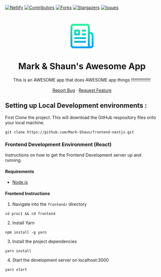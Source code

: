 <!-- PROJECT SHIELDS -->

[![Netlify][netlify-shield]][netlify-url]
[![Contributors][contributors-shield]][contributors-url]
[![Forks][forks-shield]][forks-url]
[![Stargazers][stars-shield]][stars-url]
[![Issues][issues-shield]][issues-url]

<!-- PROJECT LOGO -->
<br />
<p align="center">
  <a href="https://github.com/Mark-Shaun/frontend-nextjs">
    <img src="README_logo.png" alt="Logo" width="80" height="80">
  </a>

  <h1 align="center">Mark & Shaun's Awesome App</h1>

  <p align="center">
    This is an AWESOME app that does AWESOME app things !!!!!!!!!!!!!!!!
    <br />
    <br />
    <a href="https://github.com/Mark-Shaun/frontend-nextjs/issues">Report Bug</a>
    ·
    <a href="https://github.com/Mark-Shaun/frontend-nextjs/issues">Request Feature</a>
  </p>
</p>

<!-- GETTING STARTED -->

## Setting up Local Development environments :

First Clone the project. This will download the GitHub respository files onto your local machine.

```Shell
git clone https://github.com/Mark-Shaun/frontend-nextjs.git
```

### Frontend Development Environment (React)

Instructions on how to get the Frontend Development server up and running.

#### Requirements

- [Node.js](https://nodejs.org)

#### Frontend Instructions

1. Navigate into the `frontend/` directory

```Shell
cd proc1 && cd frontend
```

2. Install Yarn

```Shell
npm install -g yarn
```

3. Install the project dependencies

```Shell
yarn install
```

4. Start the development server on localhost:3000

```Shell
yarn start
```

<!-- MARKDOWN LINKS & IMAGES -->
<!--
*** I'm using markdown "reference style" links for readability.
*** Reference links are enclosed in brackets [ ] instead of parentheses ( ).
*** for contributors-url, forks-url, etc. This is an optional, concise syntax you may use.
*** https://www.markdownguide.org/basic-syntax/#reference-style-links
-->

[netlify-shield]: https://img.shields.io/netlify/dbd09a0d-d257-4bf2-a355-279cc818e3e2?style=for-the-badge
[netlify-url]: https://friendly-wiles-5536c0.netlify.app
[contributors-shield]: https://img.shields.io/github/contributors/Mark-Shaun/frontend-nextjs.svg?style=for-the-badge
[contributors-url]: https://github.com/Mark-Shaun/frontend-nextjs/graphs/contributors
[forks-shield]: https://img.shields.io/github/forks/Mark-Shaun/frontend-nextjs.svg?style=for-the-badge
[forks-url]: https://github.com/Mark-Shaun/frontend-nextjs/network/members
[stars-shield]: https://img.shields.io/github/stars/Mark-Shaun/frontend-nextjs.svg?style=for-the-badge
[stars-url]: https://github.com/Mark-Shaun/frontend-nextjs/stargazers
[issues-shield]: https://img.shields.io/github/issues/Mark-Shaun/frontend-nextjs.svg?style=for-the-badge
[issues-url]: https://github.com/Mark-Shaun/frontend-nextjs/issues
